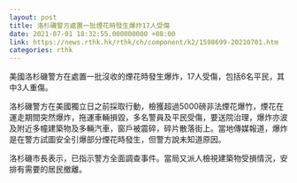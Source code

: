 ```yaml
---
layout: post
title: 洛杉磯警方處置一批煙花時發生爆炸17人受傷
date: 2021-07-01 18:32:55.000000000 +08:00
link: https://news.rthk.hk/rthk/ch/component/k2/1598699-20210701.htm
categories: rthk
---
```


美國洛杉磯警方在處置一批沒收的煙花時發生爆炸，17人受傷，包括6名平民，其中3人重傷。

洛杉磯警方在美國獨立日之前採取行動，檢獲超過5000磅非法煙花爆竹，煙花在運走期間突然爆炸，拖運車輛損毀，多名警員及平民受傷，要送院治理，爆炸亦波及附近多幢建築物及多輛汽車，窗戶被震碎，碎片散落街上。當地傳媒報道，爆炸是在警方試圖安全引爆部分煙花時發生，但警方說未知道原因。

洛杉磯市長表示，已指示警方全面調查事件。當局又派人檢視建築物受損情況，安排有需要的居民撤離。
